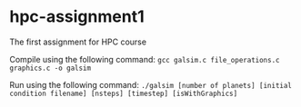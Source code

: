 # hpc-assignment1
The first assignment for HPC course

Compile using the following command:
`gcc galsim.c file_operations.c graphics.c -o galsim`

Run using the following command:
`./galsim [number of planets] [initial condition filename] [nsteps] [timestep] [isWithGraphics]`
